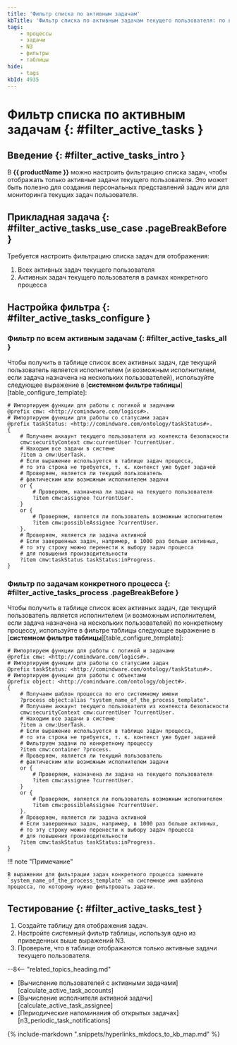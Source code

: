 ```yaml
---
title: 'Фильтр списка по активным задачам'
kbTitle: 'Фильтр списка по активным задачам текущего пользователя: по всем процессам, по конкретному процессу'
tags:
    - процессы
    - задачи
    - N3
    - фильтры
    - таблицы
hide:
    - tags
kbId: 4935
---
```


# Фильтр списка по активным задачам {: #filter_active_tasks }

## Введение {: #filter_active_tasks_intro }

В **{{ productName }}** можно настроить фильтрацию списка задач, чтобы отображать только активные задачи текущего пользователя. Это может быть полезно для создания персональных представлений задач или для мониторинга текущих задач пользователя.

## Прикладная задача {: #filter_active_tasks_use_case .pageBreakBefore }

Требуется настроить фильтрацию списка задач для отображения:
1. Всех активных задач текущего пользователя
2. Активных задач текущего пользователя в рамках конкретного процесса

## Настройка фильтра {: #filter_active_tasks_configure }

### Фильтр по всем активным задачам {: #filter_active_tasks_all }

Чтобы получить в таблице список всех активных задач, где текущий пользователь является исполнителем (и возможным исполнителем, если задача назначена на нескольких пользователей), используйте следующее выражение в [**системном фильтре таблицы**][table_configure_template]:

``` turtle
# Импортируем функции для работы с логикой и задачами
@prefix cmw: <http://comindware.com/logics#>.
# Импортируем функции для работы со статусами задач
@prefix taskStatus: <http://comindware.com/ontology/taskStatus#>.
{
    # Получаем аккаунт текущего пользователя из контекста безопасности
    cmw:securityContext cmw:currentUser ?currentUser.
    # Находим все задачи в системе
    ?item a cmw:UserTask.
    # Если выражение используется в таблице задач процесса, 
    # то эта строка не требуется, т. к. контекст уже будет задачей
    # Проверяем, является ли текущий пользователь
    # фактическим или возможным исполнителем задачи
    or {
        # Проверяем, назначена ли задача на текущего пользователя
        ?item cmw:assignee ?currentUser.
    }
    or {
        # Проверяем, является ли пользователь возможным исполнителем
        ?item cmw:possibleAssignee ?currentUser.
    }.
    # Проверяем, является ли задача активной
    # Если завершенных задач, например, в 1000 раз больше активных,
    # то эту строку можно перенести к выбору задач процесса
    # для повышения производительности
    ?item cmw:taskStatus taskStatus:inProgress.
}
```

### Фильтр по задачам конкретного процесса {: #filter_active_tasks_process .pageBreakBefore }

Чтобы получить в таблице список всех активных задач, где текущий пользователь является исполнителем (и возможным исполнителем, если задача назначена на нескольких пользователей) по конкретному процессу, используйте в фильтре таблицы следующее выражение в [**системном фильтре таблицы**][table_configure_template]:

``` turtle
# Импортируем функции для работы с логикой и задачами
@prefix cmw: <http://comindware.com/logics#>.
# Импортируем функции для работы со статусами задач
@prefix taskStatus: <http://comindware.com/ontology/taskStatus#>.
# Импортируем функции для работы с объектами
@prefix object: <http://comindware.com/ontology/object#>.
{
    # Получаем шаблон процесса по его системному имени
    ?process object:alias "system_name_of_the_process_template".
    # Получаем аккаунт текущего пользователя из контекста безопасности
    cmw:securityContext cmw:currentUser ?currentUser.
    # Находим все задачи в системе
    ?item a cmw:UserTask.
    # Если выражение используется в таблице задач процесса, 
    # то эта строка не требуется, т. к. контекст уже будет задачей
    # Фильтруем задачи по конкретному процессу
    ?item cmw:container ?process.
    # Проверяем, является ли текущий пользователь
    # фактическим или возможным исполнителем задачи
    or {
        # Проверяем, назначена ли задача на текущего пользователя
        ?item cmw:assignee ?currentUser.
    }
    or {
        # Проверяем, является ли пользователь возможным исполнителем
        ?item cmw:possibleAssignee ?currentUser.
    }.
    # Проверяем, является ли задача активной
    # Если завершенных задач, например, в 1000 раз больше активных,
    # то эту строку можно перенести к выбору задач процесса
    # для повышения производительности
    ?item cmw:taskStatus taskStatus:inProgress.
}
```

!!! note "Примечание"

    В выражении для фильтрации задач конкретного процесса замените `system_name_of_the_process_template` на системное имя шаблона процесса, по которому нужно фильтровать задачи.

## Тестирование {: #filter_active_tasks_test }

1. Создайте таблицу для отображения задач.
2. Настройте системный фильтр таблицы, используя одно из приведенных выше выражений N3.
3. Проверьте, что в таблице отображаются только активные задачи текущего пользователя.

<div class="relatedTopics" markdown="block">

--8<-- "related_topics_heading.md"

- [Вычисление пользователей с активными задачами][calculate_active_task_accounts]
- [Вычисление исполнителя активной задачи][calculate_active_task_assignee]
- [Периодические напоминания об открытых задачах][n3_periodic_task_notifications]

</div>

{% include-markdown ".snippets/hyperlinks_mkdocs_to_kb_map.md" %}

